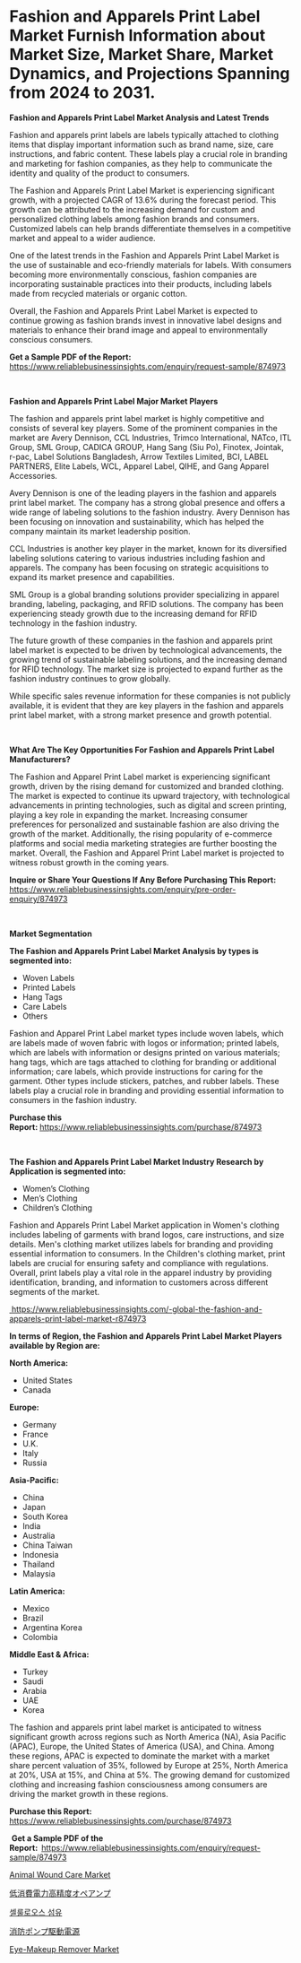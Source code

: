 <p><h1>Fashion and Apparels Print Label Market Furnish Information about Market Size, Market Share, Market Dynamics, and Projections Spanning from 2024 to 2031.</h1></p><p><strong>Fashion and Apparels Print Label Market Analysis and Latest Trends</strong></p>
<p><p>Fashion and apparels print labels are labels typically attached to clothing items that display important information such as brand name, size, care instructions, and fabric content. These labels play a crucial role in branding and marketing for fashion companies, as they help to communicate the identity and quality of the product to consumers.</p><p>The Fashion and Apparels Print Label Market is experiencing significant growth, with a projected CAGR of 13.6% during the forecast period. This growth can be attributed to the increasing demand for custom and personalized clothing labels among fashion brands and consumers. Customized labels can help brands differentiate themselves in a competitive market and appeal to a wider audience.</p><p>One of the latest trends in the Fashion and Apparels Print Label Market is the use of sustainable and eco-friendly materials for labels. With consumers becoming more environmentally conscious, fashion companies are incorporating sustainable practices into their products, including labels made from recycled materials or organic cotton.</p><p>Overall, the Fashion and Apparels Print Label Market is expected to continue growing as fashion brands invest in innovative label designs and materials to enhance their brand image and appeal to environmentally conscious consumers.</p></p>
<p><strong>Get a Sample PDF of the Report:&nbsp;</strong> <a href="https://www.reliablebusinessinsights.com/enquiry/request-sample/874973">https://www.reliablebusinessinsights.com/enquiry/request-sample/874973</a></p>
<p>&nbsp;</p>
<p><strong>Fashion and Apparels Print Label Major Market Players</strong></p>
<p><p>The fashion and apparels print label market is highly competitive and consists of several key players. Some of the prominent companies in the market are Avery Dennison, CCL Industries, Trimco International, NATco, ITL Group, SML Group, CADICA GROUP, Hang Sang (Siu Po), Finotex, Jointak, r-pac, Label Solutions Bangladesh, Arrow Textiles Limited, BCI, LABEL PARTNERS, Elite Labels, WCL, Apparel Label, QIHE, and Gang Apparel Accessories.</p><p>Avery Dennison is one of the leading players in the fashion and apparels print label market. The company has a strong global presence and offers a wide range of labeling solutions to the fashion industry. Avery Dennison has been focusing on innovation and sustainability, which has helped the company maintain its market leadership position. </p><p>CCL Industries is another key player in the market, known for its diversified labeling solutions catering to various industries including fashion and apparels. The company has been focusing on strategic acquisitions to expand its market presence and capabilities.</p><p>SML Group is a global branding solutions provider specializing in apparel branding, labeling, packaging, and RFID solutions. The company has been experiencing steady growth due to the increasing demand for RFID technology in the fashion industry.</p><p>The future growth of these companies in the fashion and apparels print label market is expected to be driven by technological advancements, the growing trend of sustainable labeling solutions, and the increasing demand for RFID technology. The market size is projected to expand further as the fashion industry continues to grow globally.</p><p>While specific sales revenue information for these companies is not publicly available, it is evident that they are key players in the fashion and apparels print label market, with a strong market presence and growth potential.</p></p>
<p>&nbsp;</p>
<p><strong>What Are The Key Opportunities For Fashion and Apparels Print Label Manufacturers?</strong></p>
<p><p>The Fashion and Apparel Print Label market is experiencing significant growth, driven by the rising demand for customized and branded clothing. The market is expected to continue its upward trajectory, with technological advancements in printing technologies, such as digital and screen printing, playing a key role in expanding the market. Increasing consumer preferences for personalized and sustainable fashion are also driving the growth of the market. Additionally, the rising popularity of e-commerce platforms and social media marketing strategies are further boosting the market. Overall, the Fashion and Apparel Print Label market is projected to witness robust growth in the coming years.</p></p>
<p><strong>Inquire or Share Your Questions If Any Before Purchasing This Report:</strong> <a href="https://www.reliablebusinessinsights.com/enquiry/pre-order-enquiry/874973">https://www.reliablebusinessinsights.com/enquiry/pre-order-enquiry/874973</a></p>
<p>&nbsp;</p>
<p><strong>Market Segmentation</strong></p>
<p><strong>The Fashion and Apparels Print Label Market Analysis by types is segmented into:</strong></p>
<p><ul><li>Woven Labels</li><li>Printed Labels</li><li>Hang Tags</li><li>Care Labels</li><li>Others</li></ul></p>
<p><p>Fashion and Apparel Print Label market types include woven labels, which are labels made of woven fabric with logos or information; printed labels, which are labels with information or designs printed on various materials; hang tags, which are tags attached to clothing for branding or additional information; care labels, which provide instructions for caring for the garment. Other types include stickers, patches, and rubber labels. These labels play a crucial role in branding and providing essential information to consumers in the fashion industry.</p></p>
<p><strong>Purchase this Report:&nbsp;</strong><a href="https://www.reliablebusinessinsights.com/purchase/874973">https://www.reliablebusinessinsights.com/purchase/874973</a></p>
<p>&nbsp;</p>
<p><strong>The Fashion and Apparels Print Label Market Industry Research by Application is segmented into:</strong></p>
<p><ul><li>Women’s Clothing</li><li>Men’s Clothing</li><li>Children’s Clothing</li></ul></p>
<p><p>Fashion and Apparels Print Label Market application in Women's clothing includes labeling of garments with brand logos, care instructions, and size details. Men's clothing market utilizes labels for branding and providing essential information to consumers. In the Children's clothing market, print labels are crucial for ensuring safety and compliance with regulations. Overall, print labels play a vital role in the apparel industry by providing identification, branding, and information to customers across different segments of the market.</p></p>
<p><a href="https://www.reliablebusinessinsights.com/-global-the-fashion-and-apparels-print-label-market-r874973">&nbsp;https://www.reliablebusinessinsights.com/-global-the-fashion-and-apparels-print-label-market-r874973</a></p>
<p><strong>In terms of Region, the Fashion and Apparels Print Label Market Players available by Region are:</strong></p>
<p>
    <p> <strong> North America: </strong>
        <ul>
            <li>United States</li>
            <li>Canada</li>
        </ul>
        </p> 
    <p> <strong> Europe: </strong>
        <ul>
            <li>Germany</li>
            <li>France</li>
            <li>U.K.</li>
            <li>Italy</li>
            <li>Russia</li>
        </ul>
        </p> 
    <p> <strong> Asia-Pacific: </strong>
        <ul>
            <li>China</li>
            <li>Japan</li>
            <li>South Korea</li>
            <li>India</li>
            <li>Australia</li>
            <li>China Taiwan</li>
            <li>Indonesia</li>
            <li>Thailand</li>
            <li>Malaysia</li>
        </ul>
        </p> 
    <p> <strong> Latin America: </strong>
        <ul>
            <li>Mexico</li>
            <li>Brazil</li>
            <li>Argentina Korea</li>
            <li>Colombia</li>
        </ul>
        </p> 
    <p> <strong> Middle East & Africa: </strong>
        <ul>
            <li>Turkey</li>
            <li>Saudi</li>
            <li>Arabia</li>
            <li>UAE</li>
            <li>Korea</li>
        </ul>
    </p>
    </p>
<p><p>The fashion and apparels print label market is anticipated to witness significant growth across regions such as North America (NA), Asia Pacific (APAC), Europe, the United States of America (USA), and China. Among these regions, APAC is expected to dominate the market with a market share percent valuation of 35%, followed by Europe at 25%, North America at 20%, USA at 15%, and China at 5%. The growing demand for customized clothing and increasing fashion consciousness among consumers are driving the market growth in these regions.</p></p>
<p><strong>Purchase this Report: </strong><a href="https://www.reliablebusinessinsights.com/purchase/874973">https://www.reliablebusinessinsights.com/purchase/874973</a></p>
<p>&nbsp;<strong>Get a Sample PDF of the Report:&nbsp;&nbsp;</strong><a href="https://www.reliablebusinessinsights.com/enquiry/request-sample/874973">https://www.reliablebusinessinsights.com/enquiry/request-sample/874973</a></p>
<p><strong></strong></p>
<p><p><a href="https://www.linkedin.com/pulse/animal-wound-care-market-size-trends-complete-industry-overview-lzyff">Animal Wound Care Market</a></p><p><a href="https://github.com/WhitneyMurphy1982/Market-Research-Report-List-1/blob/main/616911684688.md">低消費電力高精度オペアンプ</a></p><p><a href="https://github.com/KoleLedner/Market-Research-Report-List-1/blob/main/533816778289.md">셀룰로오스 섬유</a></p><p><a href="https://github.com/TatumKoelpin2017/Market-Research-Report-List-1/blob/main/513488984687.md">消防ポンプ駆動電源</a></p><p><a href="https://github.com/peachesmcdowel1/Market-Research-Report-List-2/blob/main/eye-makeup-remover-market.md">Eye-Makeup Remover Market</a></p></p>